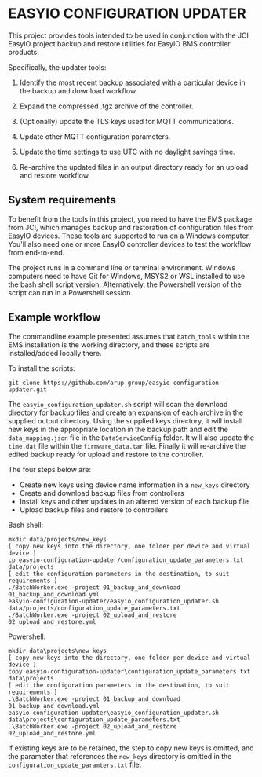 # EASYIO CONFIGURATION UPDATER

This project provides tools intended to be used in conjunction with the JCI EasyIO project backup
and restore utilities for EasyIO BMS controller products.

Specifically, the updater tools:

1. Identify the most recent backup associated with a particular device in the backup and
download workflow.

2. Expand the compressed .tgz archive of the controller.
 
3. (Optionally) update the TLS keys used for MQTT communications.

4. Update other MQTT configuration parameters.

5. Update the time settings to use UTC with no daylight savings time.

6. Re-archive the updated files in an output directory ready for an upload and restore workflow.

## System requirements

To benefit from the tools in this project, you need to have the EMS package from JCI, which
manages backup and restoration of configuration files from EasyIO devices. These tools are
supported to run on a Windows computer. You'll also need one or more EasyIO controller devices
to test the workflow from end-to-end.

The project runs in a command line or terminal environment. Windows computers need to have Git
for Windows, MSYS2 or WSL installed to use the bash shell script version. Alternatively, the
Powershell version of the script can run in a Powershell session.

## Example workflow

The commandline example presented assumes that `batch_tools` within the EMS installation is
the working directory, and these scripts are installed/added locally there.

To install the scripts:
```
git clone https://github.com/arup-group/easyio-configuration-updater.git
```

The `easyio_configuration_updater.sh` script will scan the download directory for backup files
and create an expansion of each archive in the supplied output directory. Using the supplied
keys directory, it will install new keys in the appropriate location in the backup path and
edit the `data_mapping.json` file in the `DataServiceConfig` folder. It will also update the
`time.dat` file within the `firmware_data.tar` file. Finally it will re-archive the edited
backup ready for upload and restore to the controller.

The four steps below are:
- Create new keys using device name information in a `new_keys` directory 
- Create and download backup files from controllers
- Install keys and other updates in an altered version of each backup file
- Upload backup files and restore to controllers

Bash shell:
```
mkdir data/projects/new_keys
[ copy new keys into the directory, one folder per device and virtual device ]
cp easyio-configuration-updater/configuration_update_parameters.txt data/projects
[ edit the configuration parameters in the destination, to suit requirements ]
./BatchWorker.exe -project 01_backup_and_download 01_backup_and_download.yml
easyio-configuration-updater/easyio_configuration_updater.sh data/projects/configuration_update_parameters.txt
./BatchWorker.exe -project 02_upload_and_restore 02_upload_and_restore.yml
```

Powershell:
```
mkdir data\projects\new_keys
[ copy new keys into the directory, one folder per device and virtual device ]
copy easyio-configuration-updater\configuration_update_parameters.txt data\projects
[ edit the configuration parameters in the destination, to suit requirements ]
.\BatchWorker.exe -project 01_backup_and_download 01_backup_and_download.yml
easyio-configuration-updater\easyio_configuration_updater.sh data\projects\configuration_update_parameters.txt
.\BatchWorker.exe -project 02_upload_and_restore 02_upload_and_restore.yml
```

If existing keys are to be retained, the step to copy new keys is omitted, and the parameter
that references the `new_keys` directory is omitted in the `configuration_update_paramters.txt`
file.


